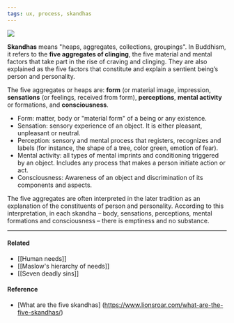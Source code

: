```yaml
---
tags: ux, process, skandhas
---
```


![](http://payattention.ca/wp-content/uploads/2020/09/5aggregates-1080x675.jpg)

**Skandhas** means "heaps, aggregates, collections, groupings". In Buddhism, it
refers to the **five aggregates of clinging**, the five material and mental
factors that take part in the rise of craving and clinging. They are also
explained as the five factors that constitute and explain a sentient being’s
person and personality.

The five aggregates or heaps are: **form** (or material image, impression,
**sensations** (or feelings, received from form), **perceptions**, **mental
activity** or formations, and **consciousness**.

- Form: matter, body or "material form" of a being or any existence.
- Sensation: sensory experience of an object. It is either pleasant, unpleasant
  or neutral.
- Perception: sensory and mental process that registers, recognizes and labels
  (for instance, the shape of a tree, color green, emotion of fear).
- Mental activity: all types of mental imprints and conditioning triggered by an
  object. Includes any process that makes a person initiate action or act.
- Consciousness: Awareness of an object and discrimination of its components and
  aspects.

The five aggregates are often interpreted in the later tradition as an
explanation of the constituents of person and personality. According to this
interpretation, in each skandha – body, sensations, perceptions, mental
formations and consciousness – there is emptiness and no substance.

---

#### Related

- [[Human needs]]
- [[Maslow's hierarchy of needs]]
- [[Seven deadly sins]]

#### Reference

- [What are the five
  skandhas] (https://www.lionsroar.com/what-are-the-five-skandhas/)
